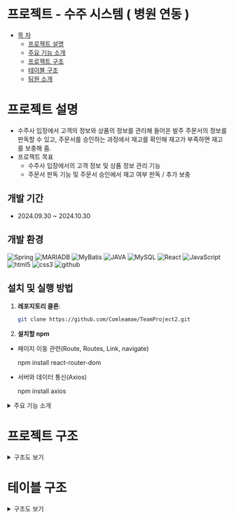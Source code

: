 # 프로젝트 - 수주 시스템 ( 병원 연동 )

* [목 차](#-목-차)
    - [프로젝트 설명](#프로젝트-설명)   
    - [주요 기능 소개](#주요-기능-소개)   
    - [프로젝트 구조](#프로젝트-구조)   
    - [테이블 구조](#테이블-구조)
    - [팀원 소개](#팀원-소개)

# 프로젝트 설명

* 수주사 입장에서 고객의 정보와 상품의 정보를 관리해 들어온 발주 주문서의 정보를 판독할 수 있고,
      주문서를 승인하는 과정에서 재고를 확인해 재고가 부족하면 재고를 보충해 줌. 
* 프로젝트 목표
    * 수주사 입장에서의 고객 정보 및 상품 정보 관리 기능
    * 주문서 판독 기능 및 주문서 승인에서 재고 여부 판독 / 추가 보충

## 개발 기간
- 2024.09.30 ~ 2024.10.30

## 개발 환경

![Spring](https://img.shields.io/badge/Spring-6DB33F?style=flat-square&logo=Spring&logoColor=white)
![MARIADB](https://img.shields.io/badge/MARIADB-003545?style=flat-square&logo=MARIADB&logoColor=white)
![MyBatis](https://img.shields.io/badge/MyBatis-621773?style=flat-square&logo=MyBatis&logoColor=white)
![JAVA](https://img.shields.io/badge/Java-DE3723?style=flat-square&logo=JAVA&logoColor=white)
![MySQL](https://img.shields.io/badge/MySQL-4479A1?style=flat-square&logo=MySQL&logoColor=white)
![React](https://img.shields.io/badge/React-61DAFB?style=flat-square&logo=React&logoColor=white)
![JavaScript](https://img.shields.io/badge/JavaScript-F7DF1E?style=flat-square&logo=JavaScript&logoColor=white)
![html5](https://img.shields.io/badge/html5-E34F26?style=flat-square&logo=html5&logoColor=white)
![css3](https://img.shields.io/badge/css3-1572B6?style=flat-square&logo=css3&logoColor=white)
![github](https://img.shields.io/badge/github-181717?style=flat-square&logo=github&logoColor=white)

## 설치 및 실행 방법

1. **레포지토리 클론**:
   ```bash
   git clone https://github.com/Comleamae/TeamProject2.git
   
2. **설치할 npm**

  - 페이지 이동 관련(Route, Routes, Link, navigate)
      
      npm install react-router-dom

 - 서버와 데이터 통신(Axios)
      
   npm install axios


<details><summary>주요 기능 소개</summary>



<details><summary>거래처 관리 기능</summary>

![거래처 관련](https://github.com/user-attachments/assets/d2fcd564-c45b-48e3-b2a7-9878d505461a)

* 고객의 정보를 저장, 수정, 삭제해서 관리할 수 있음
* 상품의 재고와 입고 날짜 정보는 상품 상세 테이블에서 관리함.
* 오래된 제품 순으로 정렬

</details>

<details><summary>발주 신청 연동하여 기능 구현</summary>

![발주 신청](https://github.com/user-attachments/assets/85464b7a-627b-4bb4-877c-64180689ac5e)
![발주 신청2](https://github.com/user-attachments/assets/a0a7d65b-5bef-4a61-92f1-04fdb295fa2c)
* 발주 컴퓨터에서 요청을 보낼 때 수주 컴퓨터의 데이터 베이스로 요청을 보내줌.


![상품 등록](https://github.com/user-attachments/assets/c1fc4d89-3732-42a7-be52-40ca7a8a6eba)
* 발주에 성공하여 수주 컴퓨터로 데이터를 받아온 경우
* 수주 컴퓨터에서 아이템 등록 및 기타 수정 기능을 할 수 있도록 구현


</details>

<details><summary>수주 성공 후 재고 감소</summary>

![성공 후 재고 감소](https://github.com/user-attachments/assets/8240e440-cb80-41ae-8bd4-54a74224e31a)

* 필요한 상품의 수가 재고수보다 적거나 같다면 성공
* 각 상품의 오래된 재고부터 차감 -> 차감하고 남는 재고수는 따로 담아 다시 반복함->0이 될때까지 반복
* 주문서를 완료된 리스트로 이동
* 매출 페이지로 이동

</details>


<details><summary>수주 실패 후 재고 보충</summary>
![실패 후 재고](https://github.com/user-attachments/assets/fa912247-b74c-4c61-8b04-c244508cf2cf)

* 필요한 상품의 수가 재고수보다 많다면 실패
* 필요한 재고의 수량을 기록-> 필요 재고 수 테이블에 수록
* 주문서를 재고 보충 페이지의 실패 리스트에 이동

</details>

</details>

# 프로젝트 구조
<details><summary>구조도 보기</summary>

```plaintext

```

</details>

# 테이블 구조
<details><summary>구조도 보기</summary>

![image28](https://github.com/user-attachments/assets/322f1ee3-622e-4be6-8724-a9fe853d6d86)

</details>


